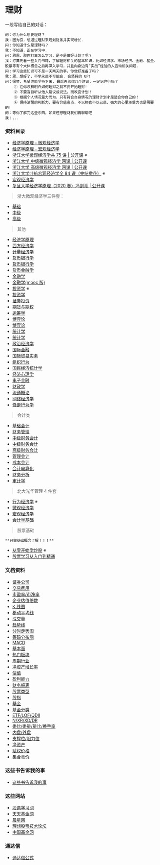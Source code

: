 # 理财

一段写给自己的对话：

```
问：你为什么想要理财？
我：因为穷，想通过理财来规划财务并实现增长.
问：你知道什么是理财吗？
我：不知道，正在学习中.
问：恩恩，那你打算怎么学习，是不是做好计划了呢？
我：打算先看一些入门书籍，了解理财相关的基本知识，比如经济学、市场经济、金融、基金、股票等有个大体概念之后再深入学习，并且向身边有“实战”经验的人咨询相关问题.
问：学习这些知识可不是一天两天的事，你做好准备了吗？
我：恩，想好了，不学永远不可能会. 会坚持的 UP!
问：很赞，希望你能坚持下来. 最后再给你几个建议，一定记住行吗？
    ① 在你没有明白如何理财之前不要开始理财!
    ② 不要盲目听从他人建议或说法，而改变计划！
    ③ 根据个人情况量力而为，只有符合自身情况的理财计划才是适合你自己的！
    ④ 保持清醒的判断力，要有价值高点，不以物喜不以己悲，强大的心里承受力也是需要的!
问：等你了解完这些东西，如果还想理财我们再聊聊吧
我：...
```

### 资料目录

- [经济学原理 - 微观经济学](#)
- [经济学原理 - 宏观经济学](#)
- [浙江大学微观经济学共 75 讲 | 公开课](https://www.bilibili.com/video/BV1us411W7U6?from=search&seid=1323118962756780269) ※
- [浙江大学 中级微观经济学 网课 | 公开课](https://www.bilibili.com/video/av87582759/?spm_id_from=333.788.b_636f6d6d656e74.6)
- [浙江大学 高级微观经济学 网课 | 公开课](https://www.bilibili.com/video/av87593642/?spm_id_from=333.788.b_636f6d6d656e74.7)
- [浙江大学叶航宏观经济学全 84 课（完结撒花）](https://www.bilibili.com/video/BV1Yx411x7Ba) ※
- [宏观经济学](https://www.bilibili.com/video/av62117298)
- [复旦大学经济学原理（2020 春）冯剑亮 | 公开课](https://www.bilibili.com/video/BV1Uk4y1R7DA?from=search&seid=7715030822278961667)

> 浙大微观经济学三件套：

- [基础](https://www.bilibili.com/video/av61995532)
- [中级](https://www.bilibili.com/video/av62097332)
- [高级](https://www.bilibili.com/video/av62092666)

> 其他

- [经济学原理](https://www.bilibili.com/video/av62120450)
- [西方经济学](https://www.bilibili.com/video/av77215354)
- [计量经济学](https://www.bilibili.com/video/av62274815)
- [货币银行学](https://www.bilibili.com/video/av77185905)
- [货币银行学](https://www.bilibili.com/video/av62117150)
- [货币金融学](https://www.bilibili.com/video/av78157710)
- [金融学](https://www.bilibili.com/video/av60362952)
- [金融学(mooc 版)](https://www.bilibili.com/video/av64305677)
- [投资学](https://www.bilibili.com/video/BV1C4411X7zU) ※
- [投资学](https://www.bilibili.com/video/av63111056)
- [证券投资](https://www.bilibili.com/video/av70848889)
- [期货与期权](https://www.bilibili.com/video/av76145731)
- [运筹学](https://www.bilibili.com/video/av64208304)
- [博弈论](https://www.bilibili.com/video/av70231706)
- [博弈论](https://www.bilibili.com/video/av65492291)
- [统计学](https://www.bilibili.com/video/av86649051)
- [统计学](https://www.bilibili.com/video/av62277098)
- [政治经济学](https://www.bilibili.com/video/av60209292)
- [国际金融](https://www.bilibili.com/video/av62475787)
- [国际贸易实务](https://www.bilibili.com/video/av79028566)
- [组织行为](https://www.bilibili.com/video/av62772659)
- [国民经济统计学](https://www.bilibili.com/video/av70757361)
- [经济心理学](https://www.bilibili.com/video/av60944014)
- [电子金融](https://www.bilibili.com/video/av69387335)
- [财政学](https://www.bilibili.com/video/av60804796)
- [流通概论](https://www.bilibili.com/video/av77100008)
- [网络经济学](https://www.bilibili.com/video/av62228580)
- [怪诞行为学](https://www.bilibili.com/video/BV16W411E7in)

> 会计类

- [基础会计](https://www.bilibili.com/video/av59980616)
- [财务管理](https://www.bilibili.com/video/av77063341)
- [中级财务会计](https://www.bilibili.com/video/av59989206)
- [中级财务会计](https://www.bilibili.com/video/av88261251)
- [高级财务会计](https://www.bilibili.com/video/av81718082)
- [管理会计](https://www.bilibili.com/video/av77065134)
- [成本会计](https://www.bilibili.com/video/av81718807)
- [会计电算化](https://www.bilibili.com/video/av81750461)
- [财务分析](https://www.bilibili.com/video/av77064751)
- [审计学](https://www.bilibili.com/video/av81694137)

> 北大光华管理 4 件套

- [行为经济学](https://www.bilibili.com/video/av77730757) ※
- [微观经济学](https://www.bilibili.com/video/av77736276)
- [宏观经济学](https://www.bilibili.com/video/av77739800)
- [会计学基础](https://www.bilibili.com/video/av77726704)

> 股票基础

    **只做基础概念了解！！！**

- [从零开始学炒股](https://www.bilibili.com/video/BV1D7411m7VV) ※
- [股票学习从入门到精通](https://www.bilibili.com/video/BV1ib411i7jg)

### 文档资料

- [证券公司](./docs/zhengquangongsi.md)
- [交易费用](./docs/jiaoyifeiyong.md)
- [市盈率/市净率](./docs/shiyinglv.md)
- [企业估值倍数](./docs/ev-evitda.md)
- [K 线图](./docs/k-line-chart.md)
- [移动平均线](./docs/pingjunxian.md)
- [成交量](./docs/chengjiaoliang.md)
- [趋势线](./docs/qushixian.md)
- [分时走势图](./docs/fenshisoushitu.md)
- [筹码分布图](./docs/choumafenbutu.md)
- [MACD](./docs/macd.md)
- [基本面](./docs/jibenmian.md)
- [热门板块](./docs/remenbankuai.md)
- [周期行业](./docs/zhouqihangye.md)
- [净资产增长率](./docs/jingzichanzengzhanglv.md)
- [估值](./docs/guzhi.md)
- [盈利能力](./docs/yinglinengli.md)
- [财务报表](./docs/caiwubaobiao.md)
- [股票类型](./docs/gupiaoleixing.md)
- [股指](./docs/gupiaozhishu.md)
- [基金](./docs/jijin.md)
- [基金分类](./docs/jijinfenlei.md)
- [ETF/LOF/QDII](./docs/etf-lof-qd.md)
- [N/XR/XD/DR](./docs/n-xr-xd-dr.md)
- [委比/委量/量比/换手率](./docs/weibi-weiliang-liangbi.md)
- [内盘/外盘](./docs/neipan-waipan.md)
- [支撑位/阻力位](./docs/zhichengwei-zuliwei.md)
- [净资产](./docs/jingzichan.md)
- [赋权价格](./docs/fuquanjiage.md)
- [集合竞价](./docs/jihejingjia.md)

### 这些书告诉我的事

- [这些书告诉我的事](./think-more)

### 这些网站

- [股票学习网](http://www.8gp8.cn/)
- [天天基金网](https://fund.eastmoney.com/)
- [晨星网](http://cn.morningstar.com)
- [理想股票技术论坛](https://www.55188.com/portal.php)
- [中国基金网](http://www.cnfund.cn/)

### 通达信

- [通达信公式](https://help.tdx.com.cn/book.asp)
